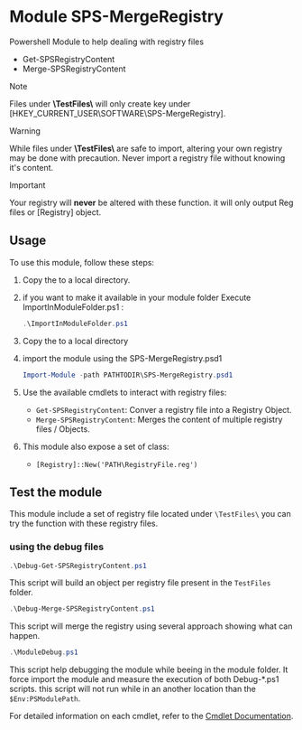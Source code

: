 # Module SPS-MergeRegistry
Powershell Module to help dealing with registry files 
* Get-SPSRegistryContent
* Merge-SPSRegistryContent

> [!NOTE]  
> Files under **\TestFiles\\** will only create key under [HKEY_CURRENT_USER\SOFTWARE\SPS-MergeRegistry].

> [!WARNING]  
> While files under **\TestFiles\\** are safe to import, altering your own registry may be done with precaution.
> Never import a registry file without knowing it's content.

> [!IMPORTANT]  
> Your registry will **never** be altered with these function.
> it will only output Reg files or [Registry] object.

## Usage

To use this module, follow these steps:

1. Copy the to a local directory.
2. if you want to make it available in your module folder Execute ImportInModuleFolder.ps1 :
    ```powershell
    .\ImportInModuleFolder.ps1
    ```

1. Copy the to a local directory
2. import the module using the SPS-MergeRegistry.psd1
    ```powershell
    Import-Module -path PATHTODIR\SPS-MergeRegistry.psd1
    ````

3. Use the available cmdlets to interact with registry files:
    - `Get-SPSRegistryContent`: Conver a registry file into a Registry Object.
    - `Merge-SPSRegistryContent`: Merges the content of multiple registry files / Objects.

4. This module also expose a set of class:
    - `[Registry]::New('PATH\RegistryFile.reg')`

## Test the module

This module include a set of registry file located under `\TestFiles\` you can try the function with these registry files.

### using the debug files 

```powershell
.\Debug-Get-SPSRegistryContent.ps1
````
This script will build an object per registry file present in the `TestFiles` folder.

```powershell
.\Debug-Merge-SPSRegistryContent.ps1
````
This script will merge the registry using several approach showing what can happen.

```powershell
.\ModuleDebug.ps1
````
This script help debugging the module while beeing in the module folder. It force import the module and measure the execution of both Debug-*.ps1 scripts. this script will not run while in an another location than the `$Env:PSModulePath`.

For detailed information on each cmdlet, refer to the [Cmdlet Documentation](./CmdletDocumentation.md).